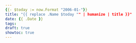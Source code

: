 ```yaml
---
{{- $today := now.Format "2006-01-"}}
title: "{{ replace .Name $today "" | humanize | title }}"
date: {{ .Date }}
tags:
draft: true
showtoc: true
---
```


<!--more-->
